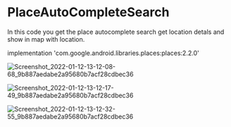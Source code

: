 # PlaceAutoCompleteSearch

In this code you get the place autocomplete search get location detals and show in map with location.

implementation 'com.google.android.libraries.places:places:2.2.0'

![Screenshot_2022-01-12-13-12-08-68_9b887aedabe2a95680b7acf28cdbec36](https://user-images.githubusercontent.com/41910370/149085021-faee0d1a-2484-4b7b-a6c0-bceca7372f29.jpg)

![Screenshot_2022-01-12-13-12-17-49_9b887aedabe2a95680b7acf28cdbec36](https://user-images.githubusercontent.com/41910370/149085039-f66307e6-76a9-4ff3-a649-eb902a2c6c5c.jpg)

![Screenshot_2022-01-12-13-12-32-55_9b887aedabe2a95680b7acf28cdbec36](https://user-images.githubusercontent.com/41910370/149085063-97864ce1-aded-41ed-bf19-948952bc08fe.jpg)
